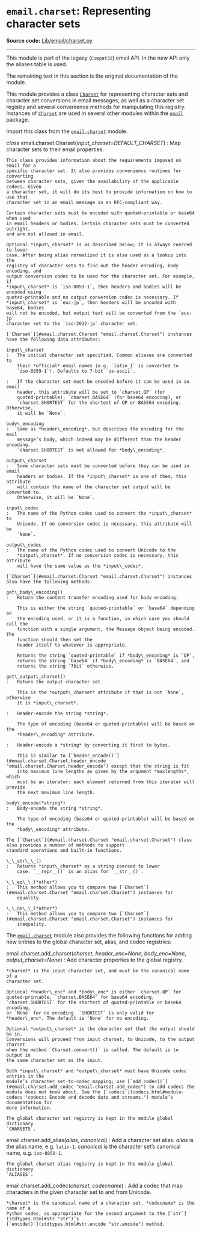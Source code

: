 `email.charset`: Representing character sets
============================================

**Source code:** [Lib/email/charset.py](https://github.com/python/cpython/tree/3.13/Lib/email/charset.py)

---

This module is part of the legacy (`Compat32`) email API. In the new
API only the aliases table is used.

The remaining text in this section is the original documentation of the module.

This module provides a class [`Charset`](#email.charset.Charset "email.charset.Charset") for representing character sets
and character set conversions in email messages, as well as a character set
registry and several convenience methods for manipulating this registry.
Instances of [`Charset`](#email.charset.Charset "email.charset.Charset") are used in several other modules within the
[`email`](email.html#module-email "email: Package supporting the parsing, manipulating, and generating email messages.") package.

Import this class from the [`email.charset`](#module-email.charset "email.charset: Character Sets") module.

*class* email.charset.Charset(*input\_charset=DEFAULT\_CHARSET*)
:   Map character sets to their email properties.

    This class provides information about the requirements imposed on email for a
    specific character set. It also provides convenience routines for converting
    between character sets, given the availability of the applicable codecs. Given
    a character set, it will do its best to provide information on how to use that
    character set in an email message in an RFC-compliant way.

    Certain character sets must be encoded with quoted-printable or base64 when used
    in email headers or bodies. Certain character sets must be converted outright,
    and are not allowed in email.

    Optional *input\_charset* is as described below; it is always coerced to lower
    case. After being alias normalized it is also used as a lookup into the
    registry of character sets to find out the header encoding, body encoding, and
    output conversion codec to be used for the character set. For example, if
    *input\_charset* is `iso-8859-1`, then headers and bodies will be encoded using
    quoted-printable and no output conversion codec is necessary. If
    *input\_charset* is `euc-jp`, then headers will be encoded with base64, bodies
    will not be encoded, but output text will be converted from the `euc-jp`
    character set to the `iso-2022-jp` character set.

    [`Charset`](#email.charset.Charset "email.charset.Charset") instances have the following data attributes:

    input\_charset
    :   The initial character set specified. Common aliases are converted to
        their *official* email names (e.g. `latin_1` is converted to
        `iso-8859-1`). Defaults to 7-bit `us-ascii`.

    :   If the character set must be encoded before it can be used in an email
        header, this attribute will be set to `charset.QP` (for
        quoted-printable), `charset.BASE64` (for base64 encoding), or
        `charset.SHORTEST` for the shortest of QP or BASE64 encoding. Otherwise,
        it will be `None`.

    body\_encoding
    :   Same as *header\_encoding*, but describes the encoding for the mail
        message’s body, which indeed may be different than the header encoding.
        `charset.SHORTEST` is not allowed for *body\_encoding*.

    output\_charset
    :   Some character sets must be converted before they can be used in email
        headers or bodies. If the *input\_charset* is one of them, this attribute
        will contain the name of the character set output will be converted to.
        Otherwise, it will be `None`.

    input\_codec
    :   The name of the Python codec used to convert the *input\_charset* to
        Unicode. If no conversion codec is necessary, this attribute will be
        `None`.

    output\_codec
    :   The name of the Python codec used to convert Unicode to the
        *output\_charset*. If no conversion codec is necessary, this attribute
        will have the same value as the *input\_codec*.

    [`Charset`](#email.charset.Charset "email.charset.Charset") instances also have the following methods:

    get\_body\_encoding()
    :   Return the content transfer encoding used for body encoding.

        This is either the string `quoted-printable` or `base64` depending on
        the encoding used, or it is a function, in which case you should call the
        function with a single argument, the Message object being encoded. The
        function should then set the
        header itself to whatever is appropriate.

        Returns the string `quoted-printable` if *body\_encoding* is `QP`,
        returns the string `base64` if *body\_encoding* is `BASE64`, and
        returns the string `7bit` otherwise.

    get\_output\_charset()
    :   Return the output character set.

        This is the *output\_charset* attribute if that is not `None`, otherwise
        it is *input\_charset*.

    :   Header-encode the string *string*.

        The type of encoding (base64 or quoted-printable) will be based on the
        *header\_encoding* attribute.

    :   Header-encode a *string* by converting it first to bytes.

        This is similar to [`header_encode()`](#email.charset.Charset.header_encode "email.charset.Charset.header_encode") except that the string is fit
        into maximum line lengths as given by the argument *maxlengths*, which
        must be an iterator: each element returned from this iterator will provide
        the next maximum line length.

    body\_encode(*string*)
    :   Body-encode the string *string*.

        The type of encoding (base64 or quoted-printable) will be based on the
        *body\_encoding* attribute.

    The [`Charset`](#email.charset.Charset "email.charset.Charset") class also provides a number of methods to support
    standard operations and built-in functions.

    \_\_str\_\_()
    :   Returns *input\_charset* as a string coerced to lower
        case. `__repr__()` is an alias for `__str__()`.

    \_\_eq\_\_(*other*)
    :   This method allows you to compare two [`Charset`](#email.charset.Charset "email.charset.Charset") instances for
        equality.

    \_\_ne\_\_(*other*)
    :   This method allows you to compare two [`Charset`](#email.charset.Charset "email.charset.Charset") instances for
        inequality.

The [`email.charset`](#module-email.charset "email.charset: Character Sets") module also provides the following functions for adding
new entries to the global character set, alias, and codec registries:

email.charset.add\_charset(*charset*, *header\_enc=None*, *body\_enc=None*, *output\_charset=None*)
:   Add character properties to the global registry.

    *charset* is the input character set, and must be the canonical name of a
    character set.

    Optional *header\_enc* and *body\_enc* is either `charset.QP` for
    quoted-printable, `charset.BASE64` for base64 encoding,
    `charset.SHORTEST` for the shortest of quoted-printable or base64 encoding,
    or `None` for no encoding. `SHORTEST` is only valid for
    *header\_enc*. The default is `None` for no encoding.

    Optional *output\_charset* is the character set that the output should be in.
    Conversions will proceed from input charset, to Unicode, to the output charset
    when the method `Charset.convert()` is called. The default is to output in
    the same character set as the input.

    Both *input\_charset* and *output\_charset* must have Unicode codec entries in the
    module’s character set-to-codec mapping; use [`add_codec()`](#email.charset.add_codec "email.charset.add_codec") to add codecs the
    module does not know about. See the [`codecs`](codecs.html#module-codecs "codecs: Encode and decode data and streams.") module’s documentation for
    more information.

    The global character set registry is kept in the module global dictionary
    `CHARSETS`.

email.charset.add\_alias(*alias*, *canonical*)
:   Add a character set alias. *alias* is the alias name, e.g. `latin-1`.
    *canonical* is the character set’s canonical name, e.g. `iso-8859-1`.

    The global charset alias registry is kept in the module global dictionary
    `ALIASES`.

email.charset.add\_codec(*charset*, *codecname*)
:   Add a codec that map characters in the given character set to and from Unicode.

    *charset* is the canonical name of a character set. *codecname* is the name of a
    Python codec, as appropriate for the second argument to the [`str`](stdtypes.html#str "str")’s
    [`encode()`](stdtypes.html#str.encode "str.encode") method.